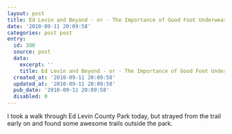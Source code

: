 ```yaml
---
layout: post
title: Ed Levin and Beyond - or - The Importance of Good Foot Underwear
date: '2010-09-11 20:09:58'
categories: post post
entry:
  id: 380
  source: post
  data:
    excerpt: ''
    title: Ed Levin and Beyond - or - The Importance of Good Foot Underwear
  created_at: '2010-09-11 20:09:58'
  updated_at: '2010-09-11 20:09:58'
  pub_date: '2010-09-11 20:09:58'
  disabled: 0
---
```


I took a walk through Ed Levin County Park today, but strayed from the trail early on and found some awesome trails outside the park.
